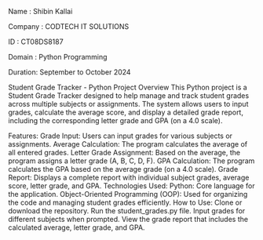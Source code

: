 Name : Shibin Kallai

Company : CODTECH IT SOLUTIONS

ID : CT08DS8187

Domain : Python Programming

Duration: September to October 2024

Student Grade Tracker - Python Project
Overview
This Python project is a Student Grade Tracker designed to help manage and track student grades across multiple subjects or assignments. The system allows users to input grades, calculate the average score, and display a detailed grade report, including the corresponding letter grade and GPA (on a 4.0 scale).

Features:
Grade Input: Users can input grades for various subjects or assignments.
Average Calculation: The program calculates the average of all entered grades.
Letter Grade Assignment: Based on the average, the program assigns a letter grade (A, B, C, D, F).
GPA Calculation: The program calculates the GPA based on the average grade (on a 4.0 scale).
Grade Report: Displays a complete report with individual subject grades, average score, letter grade, and GPA.
Technologies Used:
Python: Core language for the application.
Object-Oriented Programming (OOP): Used for organizing the code and managing student grades efficiently.
How to Use:
Clone or download the repository.
Run the student_grades.py file.
Input grades for different subjects when prompted.
View the grade report that includes the calculated average, letter grade, and GPA.

